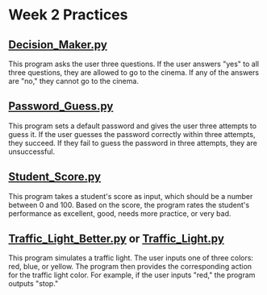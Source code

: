 # Week 2 Practices

## [Decision_Maker.py](./Decision_Maker.py)

This program asks the user three questions. If the user answers "yes" to all three questions, they are allowed to go to the cinema. If any of the answers are "no," they cannot go to the cinema.

## [Password_Guess.py](./Password_Guess.py)

This program sets a default password and gives the user three attempts to guess it. If the user guesses the password correctly within three attempts, they succeed. If they fail to guess the password in three attempts, they are unsuccessful.

## [Student_Score.py](./Student_Score.py)

This program takes a student's score as input, which should be a number between 0 and 100. Based on the score, the program rates the student's performance as excellent, good, needs more practice, or very bad.

## [Traffic_Light_Better.py](./Traffic_Light_Better.py) or [Traffic_Light.py](./Traffic_Light.py)

This program simulates a traffic light. The user inputs one of three colors: red, blue, or yellow. The program then provides the corresponding action for the traffic light color. For example, if the user inputs "red," the program outputs "stop."
